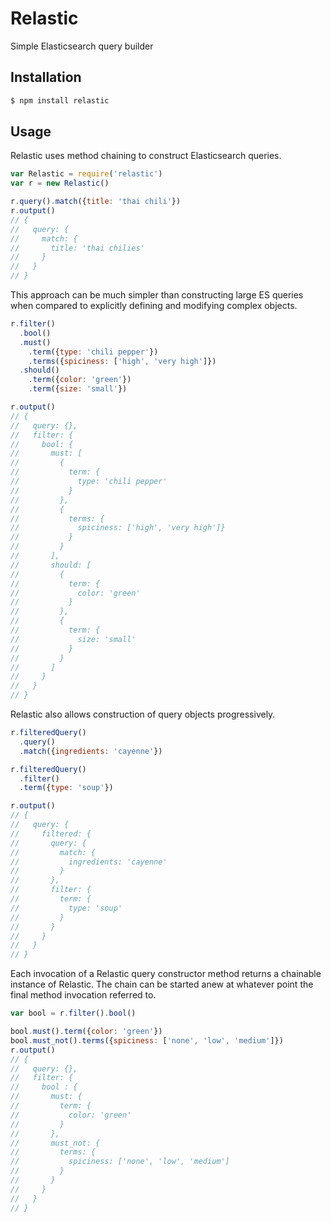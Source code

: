 # Relastic
Simple Elasticsearch query builder

## Installation
```bash
$ npm install relastic
```

## Usage
Relastic uses method chaining to construct Elasticsearch queries.

```javascript
var Relastic = require('relastic')
var r = new Relastic()

r.query().match({title: 'thai chili'})
r.output()
// {
//   query: {
//     match: {
//       title: 'thai chilies'
//     }
//   }
// }
```

This approach can be much simpler than constructing large ES queries when compared to explicitly defining and modifying complex objects.

```javascript
r.filter()
  .bool()
  .must()
    .term({type: 'chili pepper'})
    .terms({spiciness: ['high', 'very high']})
  .should()
    .term({color: 'green'})
    .term({size: 'small'})

r.output()
// {
//   query: {},
//   filter: {
//     bool: {
//       must: [
//         {
//           term: {
//             type: 'chili pepper'
//           }
//         },
//         {
//           terms: {
//             spiciness: ['high', 'very high']}
//           }
//         }
//       ],
//       should: [
//         {
//           term: {
//             color: 'green'
//           }
//         },
//         {
//           term: {
//             size: 'small'
//           }
//         }
//       ]
//     }
//   }
// }
```

Relastic also allows construction of query objects progressively.

```javascript
r.filteredQuery()
  .query()
  .match({ingredients: 'cayenne'})

r.filteredQuery()
  .filter()
  .term({type: 'soup'})

r.output()
// {
//   query: {
//     filtered: {
//       query: {
//         match: {
//           ingredients: 'cayenne'
//         }
//       },
//       filter: {
//         term: {
//           type: 'soup'
//         }
//       }
//     }
//   }
// }
```

Each invocation of a Relastic query constructor method returns a chainable instance of Relastic. The chain can be started anew at whatever point the final method invocation referred to.

```javascript
var bool = r.filter().bool()

bool.must().term({color: 'green'})
bool.must_not().terms({spiciness: ['none', 'low', 'medium']})
r.output()
// {
//   query: {},
//   filter: {
//     bool : {
//       must: {
//         term: {
//           color: 'green'
//         }
//       },
//       must_not: {
//         terms: {
//           spiciness: ['none', 'low', 'medium']
//         }
//       }
//     }
//   }
// }
```
